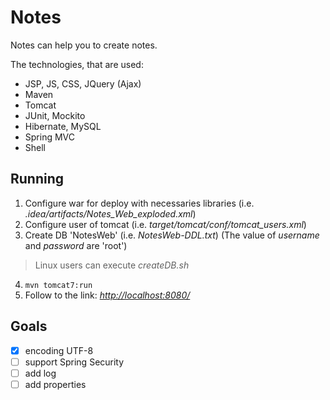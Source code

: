 # Notes
Notes can help you to create notes.

The technologies, that are used:
- JSP, JS, CSS, JQuery (Ajax)
- Maven
- Tomcat
- JUnit, Mockito
- Hibernate, MySQL
- Spring MVC
- Shell

## Running
1. Configure war for deploy with necessaries libraries (i.e. _.idea/artifacts/Notes_Web_exploded.xml_)
2. Configure user of tomcat (i.e. _target/tomcat/conf/tomcat_users.xml_)
3. Create DB 'NotesWeb' (i.e. _NotesWeb-DDL.txt_) (The value of _username_ and _password_ are 'root')

> Linux users can execute _createDB.sh_

4. `mvn tomcat7:run`
5. Follow to the link: [_http://localhost:8080/_](http://localhost:8080")

## Goals
- [X] encoding UTF-8
- [ ] support Spring Security
- [ ] add log
- [ ] add properties
